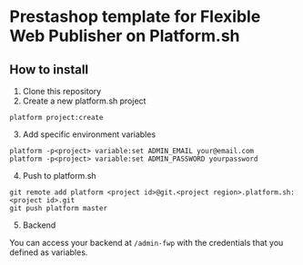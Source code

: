 # Prestashop template for Flexible Web Publisher on Platform.sh

## How to install

1. Clone this repository
2. Create a new platform.sh project

```
platform project:create
```

3. Add specific environment variables

```
platform -p<project> variable:set ADMIN_EMAIL your@email.com
platform -p<project> variable:set ADMIN_PASSWORD yourpassword
```

4. Push to platform.sh

```
git remote add platform <project id>@git.<project region>.platform.sh:<project id>.git
git push platform master
```

5. Backend

You can access your backend at `/admin-fwp` with the credentials that you defined as variables.
